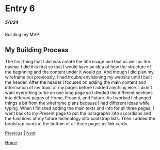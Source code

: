# Entry 6
##### 5/1/24

Building my MVP

## My Building Process
The first thing that I did was create the title image and text as well as the navbar. I did this first so that I would have an idea of how the structure of the beginning and the content under it would go. And though I did plan my wireframe out previously, I had trouble envisioning my website until I built the header. After the header I focused on adding the main content and information of my topic  of my pages before I added anything else. I didn't want everything to be on one long page so I divided the different sections into different pages of Home, Present, and Future. As I worked I changed things a bit from the wireframe plans because I had different ideas while typing. When I finished adding the main texts and info for all three pages, I went back to my Present page to put the paragraphs into accordians and the functions of my future technology into bootstrap lists. Then I added the bootstrap cards at the bottom of all three pages as link cards.



[Previous](entry05.md) | [Next](entry07.md)

[Home](../README.md)
